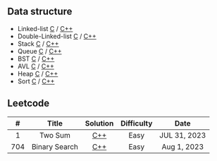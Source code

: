 ## Data structure

- Linked-list [C](https://github.com/zjimf/DataStructure/tree/master/C/linked-list) / [C++](https://github.com/zjimf/DataStructure/tree/master/C++/linked-list)
- Double-Linked-list [C](https://github.com/zjimf/DataStructureAlgorithm/tree/master/C/double-linked-list) / [C++](https://github.com/zjimf/DataStructure/tree/master/C++/double-linked-list)
- Stack [C](https://github.com/zjimf/DataStructure/tree/master/C/Stack) / [C++](https://github.com/zjimf/DataStructure/tree/master/C++/Stack)
- Queue [C](https://github.com/zjimf/DataStructure/tree/master/C/Queue) / [C++](https://github.com/zjimf/DataStructure/tree/master/C++/Queue)
- BST [C](https://github.com/zjimf/DataStructure/tree/master/C/BST) / [C++](https://github.com/zjimf/DataStructure/tree/master/C++/BST)
- AVL [C](https://github.com/zjimf/DataStructure/tree/master/C/AVL) / [C++](https://github.com/zjimf/DataStructure/tree/master/C++/AVL)
- Heap [C](https://github.com/zjimf/DataStructure/tree/master/C/Heap) / [C++](https://github.com/zjimf/DataStructure/tree/master/C++/Heap)
- Sort [C](https://github.com/zjimf/DataStructure/tree/master/C/Sort) / [C++](https://github.com/zjimf/DataStructure/tree/master/C++/Sort)

## Leetcode

|  #  |     Title     |                                             Solution                                              | Difficulty |     Date     |
| :-: | :-----------: | :-----------------------------------------------------------------------------------------------: | :--------: | :----------: |
|  1  |    Two Sum    |     [C++](https://github.com/zjimf/DataStructureAlgorithm/blob/master/Leetcode/1.two-sum.cpp)     |    Easy    | JUL 31, 2023 |
| 704 | Binary Search | [C++](https://github.com/zjimf/DataStructureAlgorithm/blob/master/Leetcode/704.binary-search.cpp) |    Easy    | Aug 1, 2023  |

